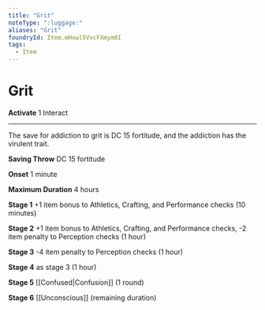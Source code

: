 ```yaml
---
title: "Grit"
noteType: ":luggage:"
aliases: "Grit"
foundryId: Item.mHxwl5VvcFXmym8I
tags:
  - Item
---
```


# Grit

**Activate** 1 Interact

* * *

The save for addiction to grit is DC 15 fortitude, and the addiction has the virulent trait.

**Saving Throw** DC 15 fortitude

**Onset** 1 minute

**Maximum Duration** 4 hours

**Stage 1** +1 item bonus to Athletics, Crafting, and Performance checks (10 minutes)

**Stage 2** +1 item bonus to Athletics, Crafting, and Performance checks, -2 item penalty to Perception checks (1 hour)

**Stage 3** -4 item penalty to Perception checks (1 hour)

**Stage 4** as stage 3 (1 hour)

**Stage 5** [[Confused|Confusion]] (1 round)

**Stage 6** [[Unconscious]] (remaining duration)
